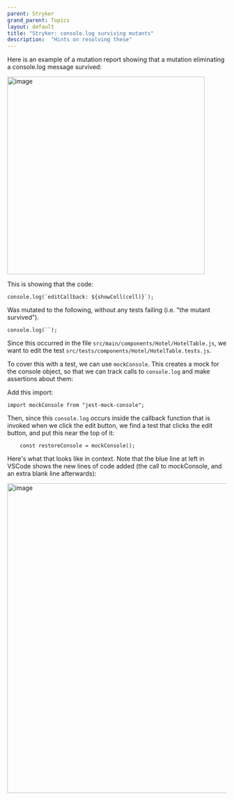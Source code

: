```yaml
---
parent: Stryker
grand_parent: Topics
layout: default
title: "Stryker: console.log surviving mutants"
description:  "Hints on resolving these"
---
```


Here is an example of a mutation report showing that a mutation eliminating a console.log message survived:

<img width="453" alt="image" src="https://github.com/ucsb-cs156/ucsb-cs156.github.io/assets/1119017/a65b6eec-7c02-487f-b972-37f6d61d009e">

This is showing that the code:
```
console.log(`editCallback: ${showCell(cell)}`);
``` 

Was mutated to the following, without any tests failing (i.e. "the mutant survived").
```
console.log(``);
``` 

Since this occurred in the file `src/main/components/Hotel/HotelTable.js`, we want to edit the test  `src/tests/components/Hotel/HotelTable.tests.js`.

To cover this with a test, we can use `mockConsole`.  This creates a mock for the console object, so that we can track calls to `console.log` and make assertions about them:

Add this import:

```
import mockConsole from "jest-mock-console";
```

Then, since this `console.log` occurs inside the callback function that is invoked when we click the edit button, we find a test that clicks the edit button, 
and put this near the top of it:

```
    const restoreConsole = mockConsole();
```

Here's what that looks like in context.  Note that the blue line at left in VSCode shows the new lines of code added (the call to mockConsole, and an extra blank line afterwards):

<img width="710" alt="image" src="https://github.com/ucsb-cs156/ucsb-cs156.github.io/assets/1119017/2be14356-e895-4f12-bec6-88f9c4488919">

